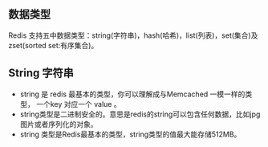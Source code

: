 ## 数据类型 ##

Redis 支持五中数据类型：string(字符串)，hash(哈希)，list(列表)，set(集合)及zset(sorted set:有序集合)。

## String 字符串 ##

- string 是 redis 最基本的类型，你可以理解成与Memcached 一模一样的类型， 一个key 对应一个 value 。
- string类型是二进制安全的。意思是redis的string可以包含任何数据，比如jpg图片或者序列化的对象。
- string 类型是Redis最基本的类型，string类型的值最大能存储512MB。

